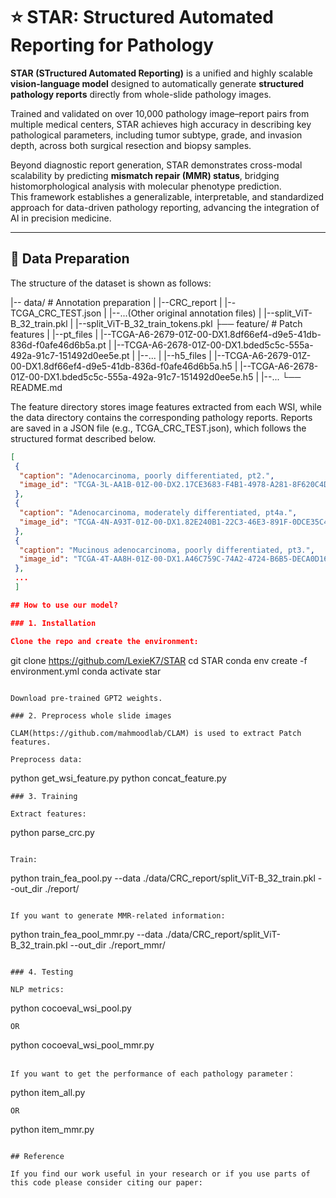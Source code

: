# ⭐ STAR: Structured Automated Reporting for Pathology

**STAR (STructured Automated Reporting)** is a unified and highly scalable **vision-language model** designed to automatically generate **structured pathology reports** directly from whole-slide pathology images.

Trained and validated on over 10,000 pathology image–report pairs from multiple medical centers, STAR achieves high accuracy in describing key pathological parameters, including tumor subtype, grade, and invasion depth, across both surgical resection and biopsy samples.

Beyond diagnostic report generation, STAR demonstrates cross-modal scalability by predicting **mismatch repair (MMR) status**, bridging histomorphological analysis with molecular phenotype prediction.  
This framework establishes a generalizable, interpretable, and standardized approach for data-driven pathology reporting, advancing the integration of AI in precision medicine.

---

## 📁 Data Preparation

The structure of the dataset is shown as follows:

|-- data/ # Annotation preparation
|     |--CRC_report
|            |--TCGA_CRC_TEST.json
|            |--...(Other original annotation files)
|     |--split_ViT-B_32_train.pkl
|     |--split_ViT-B_32_train_tokens.pkl
├── feature/ # Patch features
|     |--pt_files
|            |--TCGA-A6-2679-01Z-00-DX1.8df66ef4-d9e5-41db-836d-f0afe46d6b5a.pt
|            |--TCGA-A6-2678-01Z-00-DX1.bded5c5c-555a-492a-91c7-151492d0ee5e.pt
|            |--...
|     |--h5_files
|            |--TCGA-A6-2679-01Z-00-DX1.8df66ef4-d9e5-41db-836d-f0afe46d6b5a.h5
|            |--TCGA-A6-2678-01Z-00-DX1.bded5c5c-555a-492a-91c7-151492d0ee5e.h5
|            |--...
└── README.md

The feature directory stores image features extracted from each WSI, while the data directory contains the corresponding pathology reports.
Reports are saved in a JSON file (e.g., TCGA_CRC_TEST.json), which follows the structured format described below.

```json
[
 {
  "caption": "Adenocarcinoma, poorly differentiated, pt2.",
  "image_id": "TCGA-3L-AA1B-01Z-00-DX2.17CE3683-F4B1-4978-A281-8F620C4D77B4"
 },
 {
  "caption": "Adenocarcinoma, moderately differentiated, pt4a.",
  "image_id": "TCGA-4N-A93T-01Z-00-DX1.82E240B1-22C3-46E3-891F-0DCE35C43F8B"
 },
 {
  "caption": "Mucinous adenocarcinoma, poorly differentiated, pt3.",
  "image_id": "TCGA-4T-AA8H-01Z-00-DX1.A46C759C-74A2-4724-B6B5-DECA0D16E029"
 },
 ...
 ]

## How to use our model?

### 1. Installation

Clone the repo and create the environment:

```
git clone https://github.com/LexieK7/STAR
cd STAR
conda env create -f environment.yml
conda activate star
```

Download pre-trained GPT2 weights.

### 2. Preprocess whole slide images

CLAM(https://github.com/mahmoodlab/CLAM) is used to extract Patch features.

Preprocess data:

```
python get_wsi_feature.py
python concat_feature.py
```
### 3. Training

Extract features:

```
python parse_crc.py 
```

Train:

```
python train_fea_pool.py --data ./data/CRC_report/split_ViT-B_32_train.pkl --out_dir ./report/
```

If you want to generate MMR-related information:

```
python train_fea_pool_mmr.py --data ./data/CRC_report/split_ViT-B_32_train.pkl --out_dir ./report_mmr/
```

### 4. Testing

NLP metrics:

```
python cocoeval_wsi_pool.py
```
OR
```
python cocoeval_wsi_pool_mmr.py
```

If you want to get the performance of each pathology parameter：
```
python item_all.py
```
OR
```
python item_mmr.py
```

## Reference

If you find our work useful in your research or if you use parts of this code please consider citing our paper:

```

```
